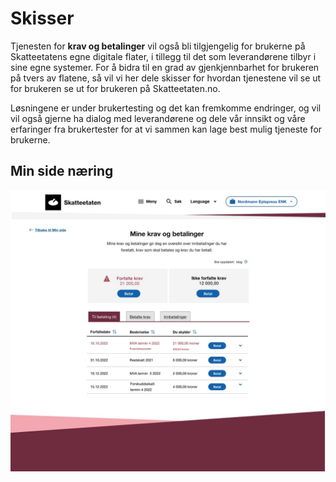 # Skisser

Tjenesten for **krav og betalinger** vil også bli tilgjengelig for brukerne på Skatteetatens egne digitale flater, i tillegg til det som leverandørene tilbyr i sine egne systemer. For å bidra til en grad av gjenkjennbarhet for brukeren på tvers av flatene, så vil vi her dele skisser for hvordan tjenestene vil se ut for brukeren se ut for brukeren på Skatteetaten.no. 

Løsningene er under brukertesting og det kan fremkomme endringer, og vil vil også gjerne ha dialog med leverandørene og dele vår innsikt og våre erfaringer fra brukertester for at vi sammen kan lage best mulig tjeneste for brukerne.

## Min side næring

![tidsplan krav](bilder/min-side-skisse.jpg)
